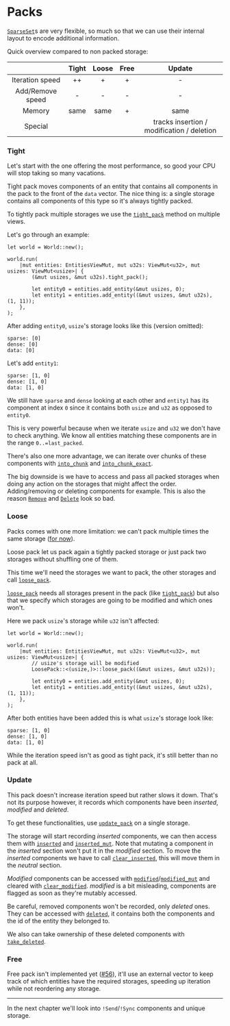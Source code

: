 # Packs

[`SparseSet`](https://docs.rs/shipyard/latest/shipyard/struct.SparseSet.html)s are very flexible, so much so that we can use their internal layout to encode additional information.

Quick overview compared to non packed storage:

|                |Tight|Loose|Free |Update|
|:---:           |:---:|:---:|:---:|:---:|
|Iteration speed |++   |+    |+    |-|
|Add/Remove speed|-    |-    |-    |-|
|Memory          |same |same |+    |same|
|Special         |     |     |     |tracks insertion / modification / deletion|

### Tight

Let's start with the one offering the most performance, so good your CPU will stop taking so many vacations.

Tight pack moves components of an entity that contains all components in the pack to the front of the `data` vector. The nice thing is: a single storage contains all components of this type so it's always tightly packed.

To tightly pack multiple storages we use the [`tight_pack`](https://docs.rs/shipyard/latest/shipyard/trait.TightPack.html#tymethod.tight_pack) method on multiple views.

Let's go through an example:
```rust, noplaypen
let world = World::new();

world.run(
    |mut entities: EntitiesViewMut, mut u32s: ViewMut<u32>, mut usizes: ViewMut<usize>| {
        (&mut usizes, &mut u32s).tight_pack();

        let entity0 = entities.add_entity(&mut usizes, 0);
        let entity1 = entities.add_entity((&mut usizes, &mut u32s), (1, 11));
    },
);
```

After adding `entity0`, `usize`'s storage looks like this (version omitted):

```
sparse: [0]
dense: [0]
data: [0]
```

Let's add `entity1`:

```
sparse: [1, 0]
dense: [1, 0]
data: [1, 0]
```

We still have `sparse` and `dense` looking at each other and `entity1` has its component at index `0` since it contains both `usize` and `u32` as opposed to `entity0`.

This is very powerful because when we iterate `usize` and `u32` we don't have to check anything. We know all entities matching these components are in the range `0..=last_packed`.

There's also one more advantage, we can iterate over chunks of these components with [`into_chunk`](https://docs.rs/shipyard/latest/shipyard/iterators/struct.Tight2.html#method.into_chunk) and [`into_chunk_exact`](https://docs.rs/shipyard/latest/shipyard/iterators/struct.Tight2.html#method.into_chunk_exact).

The big downside is we have to access and pass all packed storages when doing any action on the storages that might affect the order. Adding/removing or deleting components for example. This is also the reason [`Remove`](https://docs.rs/shipyard/latest/shipyard/trait.Remove.html) and [`Delete`](https://docs.rs/shipyard/latest/shipyard/trait.Delete.html) look so bad.

### Loose

Packs comes with one more limitation: we can't pack multiple times the same storage ([for now](https://github.com/leudz/shipyard/issues/47)).

Loose pack let us pack again a tightly packed storage or just pack two storages without shuffling one of them.

This time we'll need the storages we want to pack, the other storages and call [`loose_pack`](https://docs.rs/shipyard/latest/shipyard/trait.LoosePack.html#tymethod.loose_pack).

[`loose_pack`](https://docs.rs/shipyard/latest/shipyard/trait.LoosePack.html#tymethod.loose_pack) needs all storages present in the pack (like [`tight_pack`](https://docs.rs/shipyard/latest/shipyard/trait.TightPack.html#tymethod.tight_pack)) but also that we specify which storages are going to be modified and which ones won't.

Here we pack `usize`'s storage while `u32` isn't affected:
```rust, noplaypen
let world = World::new();

world.run(
    |mut entities: EntitiesViewMut, mut u32s: ViewMut<u32>, mut usizes: ViewMut<usize>| {
        // usize's storage will be modified
        LoosePack::<(usize,)>::loose_pack((&mut usizes, &mut u32s));

        let entity0 = entities.add_entity(&mut usizes, 0);
        let entity1 = entities.add_entity((&mut usizes, &mut u32s), (1, 11));
    },
);
```

After both entities have been added this is what `usize`'s storage look like:

```
sparse: [1, 0]
dense: [1, 0]
data: [1, 0]
```

While the iteration speed isn't as good as tight pack, it's still better than no pack at all.

### Update

This pack doesn't increase iteration speed but rather slows it down. That's not its purpose however, it records which components have been *inserted*, *modified* and *deleted*.

To get these functionalities, use [`update_pack`](https://docs.rs/shipyard/latest/shipyard/struct.SparseSet.html#method.update_pack) on a single storage.

The storage will start recording *inserted* components, we can then access them with [`inserted`](https://docs.rs/shipyard/latest/shipyard/struct.SparseSet.html#method.inserted) and [`inserted_mut`](https://docs.rs/shipyard/latest/shipyard/struct.SparseSet.html#method.inserted_mut). Note that mutating a component in the *inserted* section won't put it in the *modified* section. To move the *inserted* components we have to call [`clear_inserted`](https://docs.rs/shipyard/latest/shipyard/struct.SparseSet.html#method.clear_inserted), this will move them in the *neutral* section.

*Modified* components can be accessed with [`modified`](https://docs.rs/shipyard/latest/shipyard/struct.SparseSet.html#method.modified)/[`modified_mut`](https://docs.rs/shipyard/latest/shipyard/struct.SparseSet.html#method.modified_mut) and cleared with [`clear_modified`](https://docs.rs/shipyard/latest/shipyard/struct.SparseSet.html#method.clear_modified). *modified* is a bit misleading, components are flagged as soon as they're mutably accessed.

Be careful, removed components won't be recorded, only *deleted* ones. They can be accessed with [`deleted`](https://docs.rs/shipyard/latest/shipyard/struct.SparseSet.html#method.deleted), it contains both the components and the id of the entity they belonged to.

We also can take ownership of these deleted components with [`take_deleted`](https://docs.rs/shipyard/latest/shipyard/struct.SparseSet.html#method.take_deleted).

### Free

Free pack isn't implemented yet ([#56](https://github.com/leudz/shipyard/issues/56)), it'll use an external vector to keep track of which entities have the required storages, speeding up iteration while not reordering any storage.

---

In the next chapter we'll look into `!Send`/`!Sync` components and unique storage.
